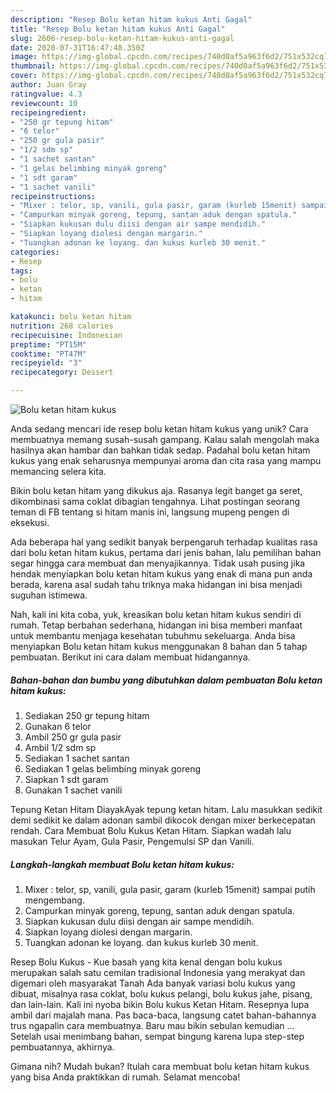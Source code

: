 ```yaml
---
description: "Resep Bolu ketan hitam kukus Anti Gagal"
title: "Resep Bolu ketan hitam kukus Anti Gagal"
slug: 2606-resep-bolu-ketan-hitam-kukus-anti-gagal
date: 2020-07-31T16:47:48.350Z
image: https://img-global.cpcdn.com/recipes/740d0af5a963f6d2/751x532cq70/bolu-ketan-hitam-kukus-foto-resep-utama.jpg
thumbnail: https://img-global.cpcdn.com/recipes/740d0af5a963f6d2/751x532cq70/bolu-ketan-hitam-kukus-foto-resep-utama.jpg
cover: https://img-global.cpcdn.com/recipes/740d0af5a963f6d2/751x532cq70/bolu-ketan-hitam-kukus-foto-resep-utama.jpg
author: Juan Gray
ratingvalue: 4.3
reviewcount: 10
recipeingredient:
- "250 gr tepung hitam"
- "6 telor"
- "250 gr gula pasir"
- "1/2 sdm sp"
- "1 sachet santan"
- "1 gelas belimbing minyak goreng"
- "1 sdt garam"
- "1 sachet vanili"
recipeinstructions:
- "Mixer : telor, sp, vanili, gula pasir, garam (kurleb 15menit) sampai putih mengembang."
- "Campurkan minyak goreng, tepung, santan aduk dengan spatula."
- "Siapkan kukusan dulu diisi dengan air sampe mendidih."
- "Siapkan loyang diolesi dengan margarin."
- "Tuangkan adonan ke loyang. dan kukus kurleb 30 menit."
categories:
- Resep
tags:
- bolu
- ketan
- hitam

katakunci: bolu ketan hitam 
nutrition: 268 calories
recipecuisine: Indonesian
preptime: "PT15M"
cooktime: "PT47M"
recipeyield: "3"
recipecategory: Dessert

---
```



![Bolu ketan hitam kukus](https://img-global.cpcdn.com/recipes/740d0af5a963f6d2/751x532cq70/bolu-ketan-hitam-kukus-foto-resep-utama.jpg)

Anda sedang mencari ide resep bolu ketan hitam kukus yang unik? Cara membuatnya memang susah-susah gampang. Kalau salah mengolah maka hasilnya akan hambar dan bahkan tidak sedap. Padahal bolu ketan hitam kukus yang enak seharusnya mempunyai aroma dan cita rasa yang mampu memancing selera kita.

Bikin bolu ketan hitam yang dikukus aja. Rasanya legit banget ga seret, dikombinasi sama coklat dibagian tengahnya. Lihat postingan seorang teman di FB tentang si hitam manis ini, langsung mupeng pengen di eksekusi.

Ada beberapa hal yang sedikit banyak berpengaruh terhadap kualitas rasa dari bolu ketan hitam kukus, pertama dari jenis bahan, lalu pemilihan bahan segar hingga cara membuat dan menyajikannya. Tidak usah pusing jika hendak menyiapkan bolu ketan hitam kukus yang enak di mana pun anda berada, karena asal sudah tahu triknya maka hidangan ini bisa menjadi suguhan istimewa.


Nah, kali ini kita coba, yuk, kreasikan bolu ketan hitam kukus sendiri di rumah. Tetap berbahan sederhana, hidangan ini bisa memberi manfaat untuk membantu menjaga kesehatan tubuhmu sekeluarga. Anda bisa menyiapkan Bolu ketan hitam kukus menggunakan 8 bahan dan 5 tahap pembuatan. Berikut ini cara dalam membuat hidangannya.

<!--inarticleads1-->

##### Bahan-bahan dan bumbu yang dibutuhkan dalam pembuatan Bolu ketan hitam kukus:

1. Sediakan 250 gr tepung hitam
1. Gunakan 6 telor
1. Ambil 250 gr gula pasir
1. Ambil 1/2 sdm sp
1. Sediakan 1 sachet santan
1. Sediakan 1 gelas belimbing minyak goreng
1. Siapkan 1 sdt garam
1. Gunakan 1 sachet vanili


Tepung Ketan Hitam DiayakAyak tepung ketan hitam. Lalu masukkan sedikit demi sedikit ke dalam adonan sambil dikocok dengan mixer berkecepatan rendah. Cara Membuat Bolu Kukus Ketan Hitam. Siapkan wadah lalu masukan Telur Ayam, Gula Pasir, Pengemulsi SP dan Vanili. 

<!--inarticleads2-->

##### Langkah-langkah membuat Bolu ketan hitam kukus:

1. Mixer : telor, sp, vanili, gula pasir, garam (kurleb 15menit) sampai putih mengembang.
1. Campurkan minyak goreng, tepung, santan aduk dengan spatula.
1. Siapkan kukusan dulu diisi dengan air sampe mendidih.
1. Siapkan loyang diolesi dengan margarin.
1. Tuangkan adonan ke loyang. dan kukus kurleb 30 menit.


Resep Bolu Kukus - Kue basah yang kita kenal dengan bolu kukus merupakan salah satu cemilan tradisional Indonesia yang merakyat dan digemari oleh masyarakat Tanah Ada banyak variasi bolu kukus yang dibuat, misalnya rasa coklat, bolu kukus pelangi, bolu kukus jahe, pisang, dan lain-lain. Kali ini nyoba bikin Bolu kukus Ketan Hitam. Resepnya lupa ambil dari majalah mana. Pas baca-baca, langsung catet bahan-bahannya trus ngapalin cara membuatnya. Baru mau bikin sebulan kemudian … Setelah usai menimbang bahan, sempat bingung karena lupa step-step pembuatannya, akhirnya. 

Gimana nih? Mudah bukan? Itulah cara membuat bolu ketan hitam kukus yang bisa Anda praktikkan di rumah. Selamat mencoba!
